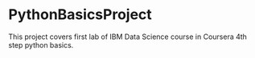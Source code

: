 # PythonBasicsProject

This project covers first lab of IBM Data Science course in Coursera 4th step python basics.
